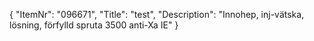 {
  "ItemNr": "096671",
  "Title": "test",
  "Description": "Innohep, inj-vätska, lösning, förfylld spruta 3500 anti-Xa IE"
}